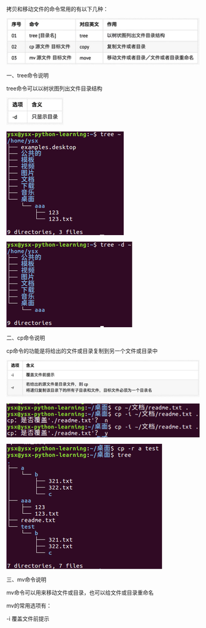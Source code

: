 拷贝和移动文件的命令常用的有以下几种：

![拷贝和移动文件常用命令](https://github.com/CrystalMathYao/Basic-Knowledge-Learning/blob/master/Linux入门基础知识/Figure/拷贝和移动文件常用命令.png)

一、tree命令说明

tree命令可以以树状图列出文件目录结构

![tree命令常用选项](https://github.com/CrystalMathYao/Basic-Knowledge-Learning/blob/master/Linux入门基础知识/Figure/tree命令常用选项.png)

![tree命令举例1](https://github.com/CrystalMathYao/Basic-Knowledge-Learning/blob/master/Linux入门基础知识/Figure/tree命令举例1.png)

![tree命令举例2](https://github.com/CrystalMathYao/Basic-Knowledge-Learning/blob/master/Linux入门基础知识/Figure/tree命令举例2.png)

二、cp命令说明

cp命令的功能是将给出的文件或目录复制到另一个文件或目录中

![cp命令常用选项](https://github.com/CrystalMathYao/Basic-Knowledge-Learning/blob/master/Linux入门基础知识/Figure/cp命令常用选项.png)

![cp命令举例1](https://github.com/CrystalMathYao/Basic-Knowledge-Learning/blob/master/Linux入门基础知识/Figure/cp命令举例1.png)

![cp命令举例2](https://github.com/CrystalMathYao/Basic-Knowledge-Learning/blob/master/Linux入门基础知识/Figure/cp命令举例2.png)

三、mv命令说明

mv命令可以用来移动文件或目录，也可以给文件或目录重命名

mv的常用选项有：

-i   覆盖文件前提示
